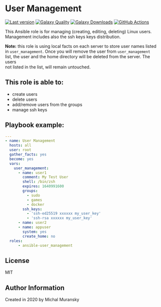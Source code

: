 # User Management

[![Last version](https://img.shields.io/github/v/release/MonolithProjects/ansible-user_management)](https://github.com/MonolithProjects/ansible-user_management)
[![Galaxy Quality](https://img.shields.io/ansible/quality/44861?style=flat&logo=ansible)](https://galaxy.ansible.com/monolithprojects/user_management)
[![Galaxy Downloads](https://img.shields.io/ansible/role/d/44861?style=flat&logo=ansible)](https://galaxy.ansible.com/monolithprojects/user_management)
[![GitHub Actions](https://github.com/MonolithProjects/ansible-user_management/workflows/Test%20build/badge.svg?branch=master)](https://github.com/MonolithProjects/ansible-user_management/actions)

This Ansible role is for managing (creating, editing, deleting) Linux users.
Management includes also the ssh keys keys distribution.

**Note:** this role is using local facts on each server to store user names listed  
in `user_management`. Once you will remove the user from `user_management`  
list, the user and the home directory will be deleted from the server. The users  
not listed in the list, will remain untouched.

## This role is able to:

- create users
- delete users
- add/remove users from the groups
- manage ssh keys

## Playbook example:

```yaml
---
- name: User Management
  hosts: all
  user: root
  gather_facts: yes
  become: yes
  vars:
    user_management:
      - name: user1
        comment: My Test User
        shell: /bin/zsh
        expires: 1640991600
        groups:
          - sudo
          - games
          - docker
        ssh_keys:
          - 'ssh-ed25519 xxxxxx my_user_key'
          - 'ssh-rsa xxxxxx my_user_key'
      - name: user2
      - name: appuser
        system: yes
        create_home: no
  roles:
      - ansible-user_management
```

## License

MIT  

## Author Information

Created in 2020 by Michal Muransky
